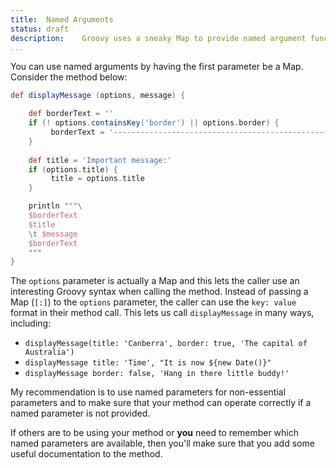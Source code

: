 ```yaml
---
title:	Named Arguments
status:	draft
description:	Groovy uses a sneaky Map to provide named argument functionality
...
```


You can use named arguments by having the first parameter be a Map. Consider the method below:

```groovy
def displayMessage (options, message) {

    def borderText = ''    
    if (! options.containsKey('border') || options.border) {
         borderText = '-----------------------------------------------------------'
    }
        
    def title = 'Important message:'
    if (options.title) {
         title = options.title
    }

    println """\
    $borderText
    $title
    \t $message
    $borderText
    """
}
```

The `options` parameter is actually a Map and this lets the caller use an interesting Groovy syntax when calling the method. Instead of passing a Map (`[:]`) to the `options` parameter, the caller can use the `key: value` format in their method call. This lets us call `displayMessage` in many ways, including:

* `displayMessage(title: 'Canberra', border: true, 'The capital of Australia')`
* `displayMessage title: 'Time', "It is now ${new Date()}"`
* `displayMessage border: false, 'Hang in there little buddy!'`

My recommendation is to use named parameters for non-essential parameters and to make sure that your method can operate correctly if a named parameter is not provided.

If others are to be using your method or __you__ need to remember which named parameters are available, then you'll make sure that you add some useful documentation to the method.